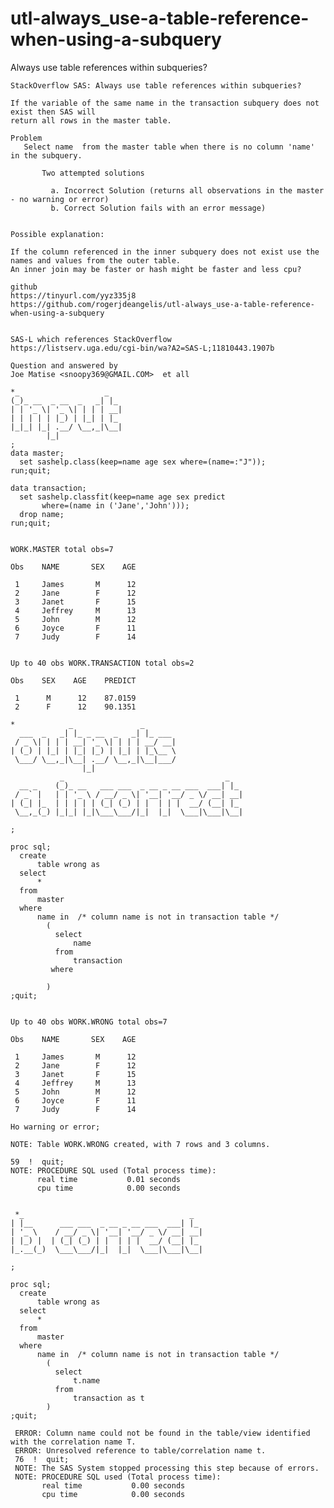 # utl-always_use-a-table-reference-when-using-a-subquery
Always use table references within subqueries?

    StackOverflow SAS: Always use table references within subqueries?

    If the variable of the same name in the transaction subquery does not exist then SAS will
    return all rows in the master table.

    Problem
       Select name  from the master table when there is no column 'name' in the subquery.

           Two attempted solutions

             a. Incorrect Solution (returns all observations in the master - no warning or error)
             b. Correct Solution fails with an error message)


    Possible explanation:

    If the column referenced in the inner subquery does not exist use the names and values from the outer table.
    An inner join may be faster or hash might be faster and less cpu?
    
    github
    https://tinyurl.com/yyz335j8
    https://github.com/rogerjdeangelis/utl-always_use-a-table-reference-when-using-a-subquery


    SAS-L which references StackOverflow
    https://listserv.uga.edu/cgi-bin/wa?A2=SAS-L;11810443.1907b

    Question and answered by
    Joe Matise <snoopy369@GMAIL.COM>  et all

    *_                   _
    (_)_ __  _ __  _   _| |_
    | | '_ \| '_ \| | | | __|
    | | | | | |_) | |_| | |_
    |_|_| |_| .__/ \__,_|\__|
            |_|
    ;
    data master;
      set sashelp.class(keep=name age sex where=(name=:"J"));
    run;quit;

    data transaction;
      set sashelp.classfit(keep=name age sex predict
           where=(name in ('Jane','John')));
      drop name;
    run;quit;


    WORK.MASTER total obs=7

    Obs    NAME       SEX    AGE

     1     James       M      12
     2     Jane        F      12
     3     Janet       F      15
     4     Jeffrey     M      13
     5     John        M      12
     6     Joyce       F      11
     7     Judy        F      14


    Up to 40 obs WORK.TRANSACTION total obs=2

    Obs    SEX    AGE    PREDICT

     1      M      12    87.0159
     2      F      12    90.1351

    *            _               _
      ___  _   _| |_ _ __  _   _| |_ ___
     / _ \| | | | __| '_ \| | | | __/ __|
    | (_) | |_| | |_| |_) | |_| | |_\__ \
     \___/ \__,_|\__| .__/ \__,_|\__|___/
                    |_|
               _                                    _
      __ _    (_)_ __   ___ ___  _ __ _ __ ___  ___| |_
     / _` |   | | '_ \ / __/ _ \| '__| '__/ _ \/ __| __|
    | (_| |_  | | | | | (_| (_) | |  | | |  __/ (__| |_
     \__,_(_) |_|_| |_|\___\___/|_|  |_|  \___|\___|\__|

    ;

    proc sql;
      create
          table wrong as
      select
          *
      from
          master
      where
          name in  /* column name is not in transaction table */
            (
              select
                  name
              from
                  transaction
             where

            )
    ;quit;


    Up to 40 obs WORK.WRONG total obs=7

    Obs    NAME       SEX    AGE

     1     James       M      12
     2     Jane        F      12
     3     Janet       F      15
     4     Jeffrey     M      13
     5     John        M      12
     6     Joyce       F      11
     7     Judy        F      14

    Ho warning or error;

    NOTE: Table WORK.WRONG created, with 7 rows and 3 columns.

    59  !  quit;
    NOTE: PROCEDURE SQL used (Total process time):
          real time           0.01 seconds
          cpu time            0.00 seconds


     *_                                     _
    | |__      ___ ___  _ __ _ __ ___  ___| |_
    | '_ \    / __/ _ \| '__| '__/ _ \/ __| __|
    | |_) |  | (_| (_) | |  | | |  __/ (__| |_
    |_.__(_)  \___\___/|_|  |_|  \___|\___|\__|

    ;

    proc sql;
      create
          table wrong as
      select
          *
      from
          master
      where
          name in  /* column name is not in transaction table */
            (
              select
                  t.name
              from
                  transaction as t
            )
    ;quit;

     ERROR: Column name could not be found in the table/view identified with the correlation name T.
     ERROR: Unresolved reference to table/correlation name t.
     76  !  quit;
     NOTE: The SAS System stopped processing this step because of errors.
     NOTE: PROCEDURE SQL used (Total process time):
           real time           0.00 seconds
           cpu time            0.00 seconds

